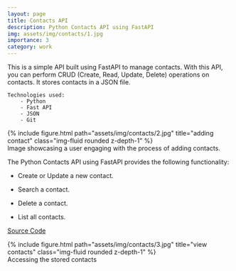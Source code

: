 ```yaml
---
layout: page
title: Contacts API 
description: Python Contacts API using FastAPI
img: assets/img/contacts/1.jpg
importance: 3
category: work
---
```


This is a simple API built using FastAPI to manage contacts. With this API, you can perform CRUD (Create, Read, Update, Delete) operations on contacts. It stores contacts in a JSON file.

    Technologies used: 
        - Python
        - Fast API
        - JSON
        - Git 

<div class="row">
    <div class="col-sm mt-3 mt-md-0">
        {% include figure.html path="assets/img/contacts/2.jpg" title="adding contact" class="img-fluid rounded z-depth-1" %}
    </div>
</div>
<div class="caption">
    Image showcasing a user engaging with the process of adding contacts.
</div>


The Python Contacts API using FastAPI provides the following functionality:

- Create or Update a new contact.

- Search a contact.

- Delete a contact.

- List all contacts.

<a href="https://github.com/yash-s0/contacts_api">Source Code</a>

<div class="row">
    <div class="col-sm mt-3 mt-md-0">
        {% include figure.html path="assets/img/contacts/3.jpg" title="view contacts" class="img-fluid rounded z-depth-1" %}
    </div>
</div>
<div class="caption">
    Accessing the stored contacts
</div>